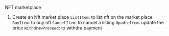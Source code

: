 
NFT marketplace
1. Create an Nft market place
 `ListItem`: to list nft on the market place
 `BuyItem`: to buy nft
 `CancelItem`: to cancel a listing 
 `UpadteItem`: update the price
 `WithdrawProceed`: to withdra payment 